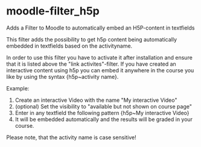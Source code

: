 # moodle-filter_h5p
Adds a Filter to Moodle to automatically embed an H5P-content in textfields

This filter adds the possibility to get h5p content being automatically embedded in textfields based on the activityname.

In order to use this filter you have to activate it after installation and ensure that it is listed above the "link activites"-filter. If you have created an interactive content using h5p you can embed it anywhere in the course you like by using the syntax {h5p~activity name}.

Example:

1. Create an interactive Video with the name "My interactive Video"
2. (optional) Set the visibility to "available but not shown on course page"
3. Enter in any textfield the following pattern {h5p~My interactive Video}
4. It will be embedded automatically and the results will be graded in your course.

Please note, that the activity name is case sensitive!
